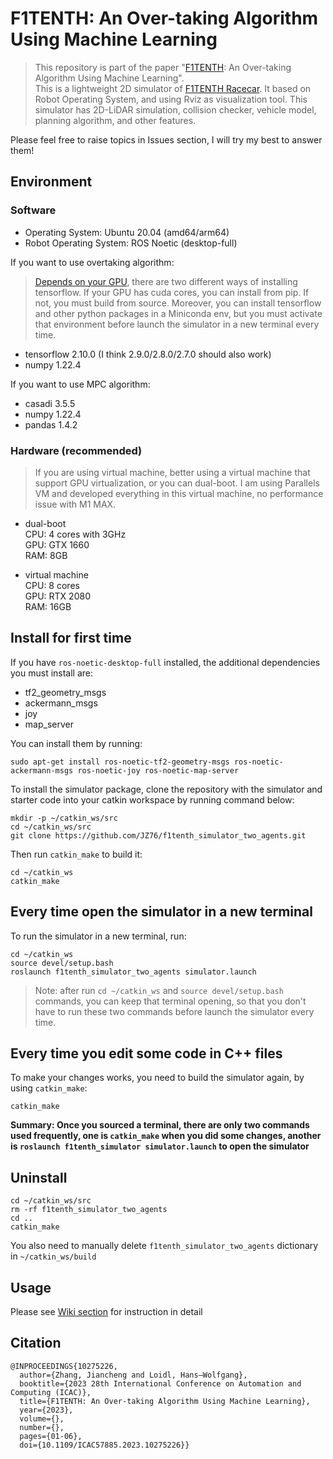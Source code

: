 # F1TENTH: An Over-taking Algorithm Using Machine Learning


> This repository is part of the paper "[F1TENTH](https://f1tenth.org/index.html): An Over-taking Algorithm Using Machine Learning".  
> This is a lightweight 2D simulator of [F1TENTH Racecar](https://f1tenth.org/index.html). It based on Robot Operating System, and using Rviz as visualization tool. This simulator has 2D-LiDAR simulation, collision checker, vehicle model, planning algorithm, and other features.

Please feel free to raise topics in Issues section, I will try my best to answer them!


## Environment


### Software


- Operating System: Ubuntu 20.04 (amd64/arm64)
- Robot Operating System: ROS Noetic (desktop-full)     
    
If you want to use overtaking algorithm:   
> [Depends on your GPU](https://www.tensorflow.org/install/pip#hardware_requirements), there are two different ways of installing tensorflow. If your GPU has cuda cores, you can install from pip. If not, you must build from source. Moreover, you can install tensorflow and other python packages in a Miniconda env, but you must activate that environment before launch the simulator in a new terminal every time.
- tensorflow 2.10.0 (I think 2.9.0/2.8.0/2.7.0 should also work)
- numpy 1.22.4

If you want to use MPC algorithm:

- casadi 3.5.5
- numpy 1.22.4
- pandas 1.4.2


### Hardware (recommended)


> If you are using virtual machine, better using a virtual machine that support GPU virtualization, or you can dual-boot. I am using Parallels VM and developed everything in this virtual machine, no performance issue with M1 MAX.

- dual-boot  
CPU: 4 cores with 3GHz  
GPU: GTX 1660  
RAM: 8GB

- virtual machine   
CPU: 8 cores    
GPU: RTX 2080   
RAM: 16GB   

## Install for first time

If you have ```ros-noetic-desktop-full``` installed, the additional dependencies you must install are:

- tf2_geometry_msgs
- ackermann_msgs
- joy
- map_server

You can install them by running:

    sudo apt-get install ros-noetic-tf2-geometry-msgs ros-noetic-ackermann-msgs ros-noetic-joy ros-noetic-map-server


To install the simulator package, clone the repository with the simulator and starter code into your catkin workspace by running command below:

    mkdir -p ~/catkin_ws/src
    cd ~/catkin_ws/src
    git clone https://github.com/JZ76/f1tenth_simulator_two_agents.git
    
Then run ```catkin_make``` to build it:

    cd ~/catkin_ws
    catkin_make


## Every time open the simulator in a new terminal


To run the simulator in a new terminal, run:

    cd ~/catkin_ws
    source devel/setup.bash
    roslaunch f1tenth_simulator_two_agents simulator.launch

> Note: after run `cd ~/catkin_ws` and `source devel/setup.bash` commands, you can keep that terminal opening, so that you don't have to run these two commands before launch the simulator every time.


## Every time you edit some code in C++ files


To make your changes works, you need to build the simulator again, by using `catkin_make`:

    catkin_make

**Summary: Once you sourced a terminal, there are only two commands used frequently, one is `catkin_make` when you did some changes, another is `roslaunch f1tenth_simulator simulator.launch` to open the simulator**


## Uninstall

    cd ~/catkin_ws/src
    rm -rf f1tenth_simulator_two_agents
    cd ..
    catkin_make
    
You also need to manually delete `f1tenth_simulator_two_agents` dictionary in `~/catkin_ws/build`


## Usage


Please see [Wiki section](https://github.com/JZ76/f1tenth_simulator_two_agents/wiki) for instruction in detail


## Citation

    @INPROCEEDINGS{10275226,
      author={Zhang, Jiancheng and Loidl, Hans–Wolfgang},
      booktitle={2023 28th International Conference on Automation and Computing (ICAC)}, 
      title={F1TENTH: An Over-taking Algorithm Using Machine Learning}, 
      year={2023},
      volume={},
      number={},
      pages={01-06},
      doi={10.1109/ICAC57885.2023.10275226}}


